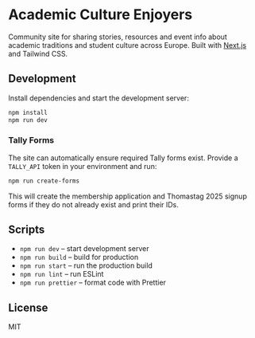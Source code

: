 # Academic Culture Enjoyers

Community site for sharing stories, resources and event info about academic traditions and student culture across Europe. Built with [Next.js](https://nextjs.org) and Tailwind CSS.

## Development

Install dependencies and start the development server:

```bash
npm install
npm run dev
```

### Tally Forms

The site can automatically ensure required Tally forms exist. Provide a
`TALLY_API` token in your environment and run:

```bash
npm run create-forms
```

This will create the membership application and Thomastag 2025 signup forms
if they do not already exist and print their IDs.

## Scripts

- `npm run dev` – start development server
- `npm run build` – build for production
- `npm run start` – run the production build
- `npm run lint` – run ESLint
- `npm run prettier` – format code with Prettier

## License

MIT
